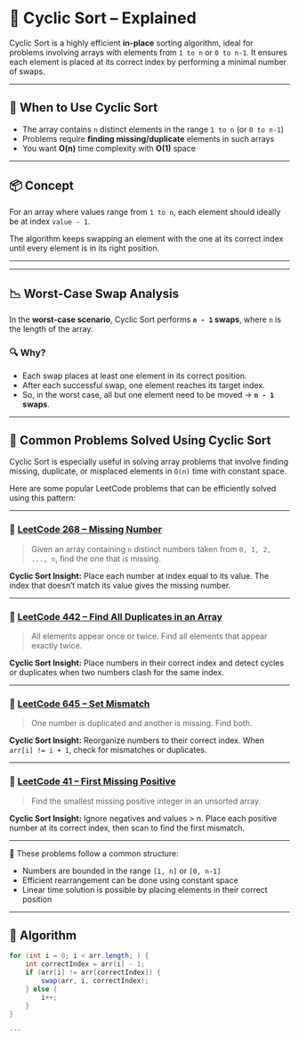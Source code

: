 # 🔄 Cyclic Sort – Explained

Cyclic Sort is a highly efficient **in-place** sorting algorithm, ideal for problems involving arrays with elements from `1 to n` or `0 to n-1`. It ensures each element is placed at its correct index by performing a minimal number of swaps.

---

## 🎯 When to Use Cyclic Sort

- The array contains `n` distinct elements in the range `1 to n` (or `0 to n-1`)
- Problems require **finding missing/duplicate** elements in such arrays
- You want **O(n)** time complexity with **O(1)** space

---

## 📦 Concept

For an array where values range from `1 to n`, each element should ideally be at index `value - 1`.

The algorithm keeps swapping an element with the one at its correct index until every element is in its right position.

---

---

## 📉 Worst-Case Swap Analysis

In the **worst-case scenario**, Cyclic Sort performs **`n - 1` swaps**, where `n` is the length of the array.

### 🔍 Why?

- Each swap places at least one element in its correct position.
- After each successful swap, one element reaches its target index.
- So, in the worst case, all but one element need to be moved → **`n - 1` swaps**.

---


## 🧩 Common Problems Solved Using Cyclic Sort

Cyclic Sort is especially useful in solving array problems that involve finding missing, duplicate, or misplaced elements in `O(n)` time with constant space.

Here are some popular LeetCode problems that can be efficiently solved using this pattern:

---

### 🔹 [LeetCode 268 – Missing Number](https://leetcode.com/problems/missing-number/)
> Given an array containing `n` distinct numbers taken from `0, 1, 2, ..., n`, find the one that is missing.

**Cyclic Sort Insight:** Place each number at index equal to its value. The index that doesn’t match its value gives the missing number.

---

### 🔹 [LeetCode 442 – Find All Duplicates in an Array](https://leetcode.com/problems/find-all-duplicates-in-an-array/)
> All elements appear once or twice. Find all elements that appear exactly twice.

**Cyclic Sort Insight:** Place numbers in their correct index and detect cycles or duplicates when two numbers clash for the same index.

---

### 🔹 [LeetCode 645 – Set Mismatch](https://leetcode.com/problems/set-mismatch/)
> One number is duplicated and another is missing. Find both.

**Cyclic Sort Insight:** Reorganize numbers to their correct index. When `arr[i] != i + 1`, check for mismatches or duplicates.

---

### 🔹 [LeetCode 41 – First Missing Positive](https://leetcode.com/problems/first-missing-positive/)
> Find the smallest missing positive integer in an unsorted array.

**Cyclic Sort Insight:** Ignore negatives and values > n. Place each positive number at its correct index, then scan to find the first mismatch.

---

📌 These problems follow a common structure:
- Numbers are bounded in the range `[1, n]` or `[0, n-1]`
- Efficient rearrangement can be done using constant space
- Linear time solution is possible by placing elements in their correct position

---

## 🧠 Algorithm

```java
for (int i = 0; i < arr.length; ) {
    int correctIndex = arr[i] - 1;
    if (arr[i] != arr[correctIndex]) {
        swap(arr, i, correctIndex);
    } else {
        i++;
    }
}

---

